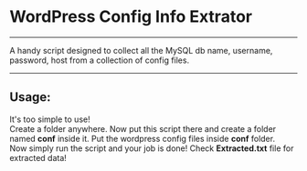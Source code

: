 # WordPress Config Info Extrator
--------------------------------

A handy script designed to collect all the MySQL db name, username, password, host from a collection of config files.<br>

--------------------------------

Usage:
-----
It's too simple to use!<br>
Create a folder anywhere. Now put this script there and create a folder named <b>conf</b> inside it. Put the wordpress config files inside <b>conf</b> folder.<br>
Now simply run the script and your job is done! Check <b>Extracted.txt</b> file for extracted data!
